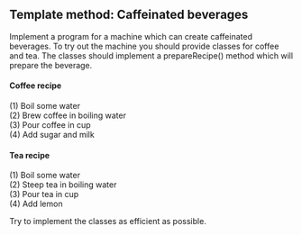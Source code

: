 ## Template method: Caffeinated beverages
Implement a program for a machine which can create caffeinated beverages. To try out
the machine you should provide classes for coffee and tea.
The classes should implement a prepareRecipe() method which will prepare the beverage.

#### Coffee recipe
(1) Boil some water  
(2) Brew coffee in boiling water  
(3) Pour coffee in cup  
(4) Add sugar and milk
#### Tea recipe
(1) Boil some water  
(2) Steep tea in boiling water  
(3) Pour tea in cup  
(4) Add lemon

Try to implement the classes as efficient as possible.